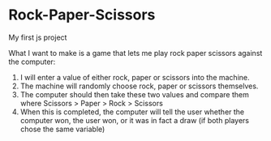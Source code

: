 # Rock-Paper-Scissors
My first js project

What I want to make is a game that lets me play rock paper scissors against the computer:
1. I will enter a value of either rock, paper or scissors into the machine.
2. The machine will randomly choose rock, paper or scissors themselves.
3. The computer should then take these two values and compare them where Scissors > Paper > Rock > Scissors
4. When this is completed, the computer will tell the user whether the computer won, the user won, or it was in fact a draw (if both players chose the same variable)
